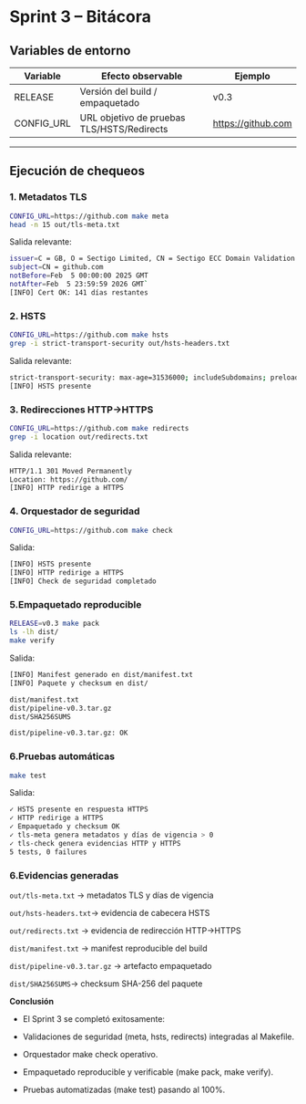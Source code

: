 # Sprint 3 – Bitácora

## Variables de entorno

| Variable    | Efecto observable                                    | Ejemplo                |
|-------------|------------------------------------------------------|------------------------|
| RELEASE     | Versión del build / empaquetado                      | v0.3                   |
| CONFIG_URL  | URL objetivo de pruebas TLS/HSTS/Redirects           | https://github.com     |

---

## Ejecución de chequeos

### 1. Metadatos TLS
```bash
CONFIG_URL=https://github.com make meta
head -n 15 out/tls-meta.txt
```

Salida relevante:
```bash
issuer=C = GB, O = Sectigo Limited, CN = Sectigo ECC Domain Validation Secure Server CA
subject=CN = github.com
notBefore=Feb  5 00:00:00 2025 GMT
notAfter=Feb  5 23:59:59 2026 GMT`
[INFO] Cert OK: 141 días restantes
```
### 2. HSTS
```bash
CONFIG_URL=https://github.com make hsts
grep -i strict-transport-security out/hsts-headers.txt
```
Salida relevante:
```bash
strict-transport-security: max-age=31536000; includeSubdomains; preload
[INFO] HSTS presente
```
### 3. Redirecciones HTTP→HTTPS
```bash
CONFIG_URL=https://github.com make redirects
grep -i location out/redirects.txt
```
Salida relevante:
```bash
HTTP/1.1 301 Moved Permanently
Location: https://github.com/
[INFO] HTTP redirige a HTTPS
```

### 4. Orquestador de seguridad
```bash
CONFIG_URL=https://github.com make check
```
Salida:
```bash
[INFO] HSTS presente
[INFO] HTTP redirige a HTTPS
[INFO] Check de seguridad completado
```
### 5.Empaquetado reproducible
```bash
RELEASE=v0.3 make pack
ls -lh dist/
make verify
```
Salida:

```bash
[INFO] Manifest generado en dist/manifest.txt
[INFO] Paquete y checksum en dist/

dist/manifest.txt
dist/pipeline-v0.3.tar.gz
dist/SHA256SUMS

dist/pipeline-v0.3.tar.gz: OK
```
### 6.Pruebas automáticas
```bash
make test
```
Salida:

```bash
✓ HSTS presente en respuesta HTTPS
✓ HTTP redirige a HTTPS
✓ Empaquetado y checksum OK
✓ tls-meta genera metadatos y días de vigencia > 0
✓ tls-check genera evidencias HTTP y HTTPS
5 tests, 0 failures
```

### 6.Evidencias generadas
```out/tls-meta.txt``` → metadatos TLS y días de vigencia

```out/hsts-headers.txt```→ evidencia de cabecera HSTS

```out/redirects.txt``` → evidencia de redirección HTTP→HTTPS

```dist/manifest.txt``` → manifest reproducible del build

```dist/pipeline-v0.3.tar.gz``` → artefacto empaquetado

```dist/SHA256SUMS```→ checksum SHA-256 del paquete

**Conclusión**
- El Sprint 3 se completó exitosamente:

- Validaciones de seguridad (meta, hsts, redirects) integradas al Makefile.

- Orquestador make check operativo.

- Empaquetado reproducible y verificable (make pack, make verify).

- Pruebas automatizadas (make test) pasando al 100%.